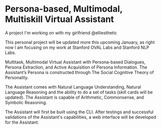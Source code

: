 # Persona-based, Multimodal, Multiskill Virtual Assistant

A project I'm working on with my girlfriend @elliesthetic

This personal project will be updated more this upcoming January, as right now I am focusing on my work at Stanford OVAL Labs and Stanford NLP Labs.

Multitask, Multimodal Virtual Assistant with Persona-based Dialogues, Persona Extraction, and Active Acquisition of Persona Information. The Assistant’s Persona is constructed through The Social Cognitive Theory of Personality.
 
The Assistant comes with Natural Language Understanding, Natural Language Reasoning and the ability to do a set of tasks (skill cards will be updated). The Assistant is capable of Arithmetic, Commonsense, and Symbolic Reasoning.

The Assistant will first be built using the CLI. After testings and successful validations of the Assistant's capabilities, a web interface will be developed for the Assistant.
